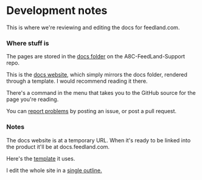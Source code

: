 # Development notes 

This is where we're reviewing and editing the docs for feedland.com. 

### Where stuff is

The pages are stored in the <a href="https://github.com/scripting/a8c-FeedLand-Support/tree/main/docs">docs folder</a> on the A8C-FeedLand-Support repo. 

This is the <a href="https://docs.feedland.dev/">docs website</a>, which simply mirrors the docs folder, rendered through a template. I would recommend reading it there. 

There's a command in the menu that takes you to the GitHub source for the page you're reading.  

You can <a href="https://github.com/scripting/a8c-FeedLand-Support/issues">report problems</a> by posting an issue, or post a pull request.

### Notes

The docs website is at a temporary URL. When it's ready to be linked into the product it'll be at docs.feedland.com.

Here's the <a href="https://s3.amazonaws.com/scripting.com/code/feedland/docs/markdowntemplate.txt">template</a> it uses. 

I edit the whole site in a <a href="https://github.com/scripting/a8c-FeedLand-Support/blob/main/docs/source.opml">single outline.

